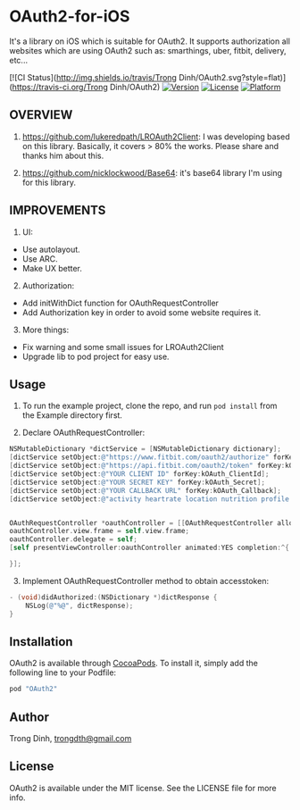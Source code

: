 # OAuth2-for-iOS

It's a library on iOS which is suitable for OAuth2. It supports authorization all websites which are using OAuth2 such as: smarthings, uber, fitbit, delivery, etc...

[![CI Status](http://img.shields.io/travis/Trong Dinh/OAuth2.svg?style=flat)](https://travis-ci.org/Trong Dinh/OAuth2)
[![Version](https://img.shields.io/cocoapods/v/OAuth2.svg?style=flat)](http://cocoapods.org/pods/OAuth2)
[![License](https://img.shields.io/cocoapods/l/OAuth2.svg?style=flat)](http://cocoapods.org/pods/OAuth2)
[![Platform](https://img.shields.io/cocoapods/p/OAuth2.svg?style=flat)](http://cocoapods.org/pods/OAuth2)

## OVERVIEW

1. https://github.com/lukeredpath/LROAuth2Client: I was developing based on this library. Basically, it covers > 80% the works. Please share and thanks him about this.
 
2. https://github.com/nicklockwood/Base64: it's base64 library I'm using for this library.

## IMPROVEMENTS

 1. UI:
   + Use autolayout.
   + Use ARC.
   + Make UX better.

 2. Authorization:
   + Add initWithDict function for OAuthRequestController 
   + Add Authorization key in order to avoid some website requires it.

 3. More things:
   + Fix warning and some small issues for LROAuth2Client
   + Upgrade lib to pod project for easy use.

## Usage

 1. To run the example project, clone the repo, and run `pod install` from the Example directory first.

 2. Declare OAuthRequestController:

```objective-c
NSMutableDictionary *dictService = [NSMutableDictionary dictionary];
[dictService setObject:@"https://www.fitbit.com/oauth2/authorize" forKey:kOAuth_AuthorizeURL];
[dictService setObject:@"https://api.fitbit.com/oauth2/token" forKey:kOAuth_TokenURL];
[dictService setObject:@"YOUR CLIENT ID" forKey:kOAuth_ClientId];
[dictService setObject:@"YOUR SECRET KEY" forKey:kOAuth_Secret];
[dictService setObject:@"YOUR CALLBACK URL" forKey:kOAuth_Callback];
[dictService setObject:@"activity heartrate location nutrition profile settings sleep social weight" forKey:kOAuth_Scope];


OAuthRequestController *oauthController = [[OAuthRequestController alloc] initWithDict:dictService];
oauthController.view.frame = self.view.frame;
oauthController.delegate = self;
[self presentViewController:oauthController animated:YES completion:^{

}];
```

 3. Implement OAuthRequestController method to obtain accesstoken:

```objective-c
- (void)didAuthorized:(NSDictionary *)dictResponse {
    NSLog(@"%@", dictResponse);
}
```



## Installation

OAuth2 is available through [CocoaPods](http://cocoapods.org). To install
it, simply add the following line to your Podfile:

```ruby
pod "OAuth2"
```

## Author

Trong Dinh, trongdth@gmail.com

## License

OAuth2 is available under the MIT license. See the LICENSE file for more info.
